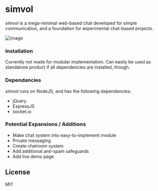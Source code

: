 # simvol
_simvol_ is a mega-minimal web-based chat developed for simple communication, and a foundation for experimental chat-based projects.

![image](https://i.imgur.com/U6jhfD6.png)

### Installation
Currently not made for modular implementation.
Can easily be used as standalone product if all dependencies are installed, though.

### Dependancies
_simvol_ runs on NodeJS, and has the following dependencies:
  - jQuery
  - ExpressJS
  - socket.io

### Potential Expansions / Additions
 - Make chat system into easy-to-implement module
 - Private messaging
 - Create chatroom system
 - Add additional anti-spam safeguards
 - Add live demo page

## License
MIT
